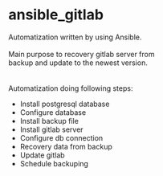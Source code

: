 # ansible_gitlab
Automatization written by using Ansible. \
\
Main purpose to recovery gitlab server from \
backup and update to the newest version. \
\
\
Automatization doing following steps:
* Install postgresql database
* Configure database
* Install backup file
* Install gitlab server
* Configure db connection
* Recovery data from backup
* Update gitlab
* Schedule backuping
